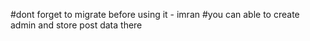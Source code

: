 #dont forget to migrate before using it - imran
#you can able to create admin and store post data there







